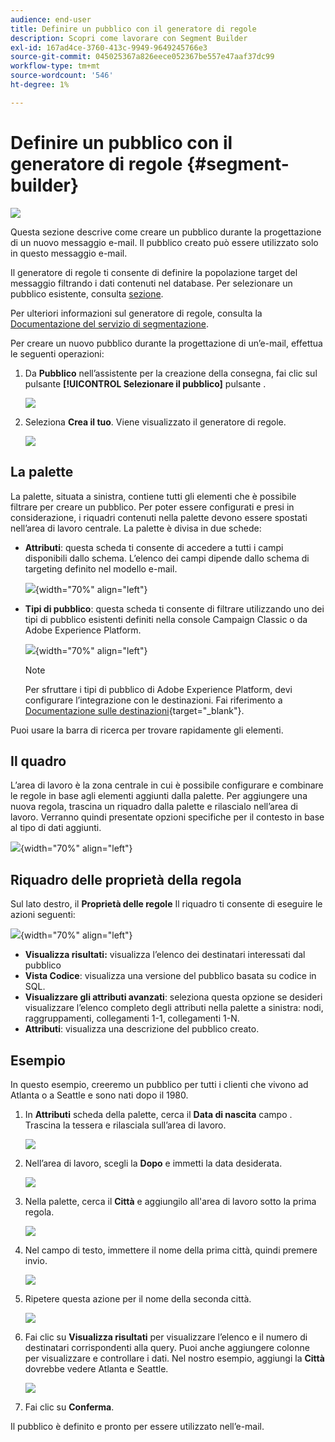 ```yaml
---
audience: end-user
title: Definire un pubblico con il generatore di regole
description: Scopri come lavorare con Segment Builder
exl-id: 167ad4ce-3760-413c-9949-9649245766e3
source-git-commit: 045025367a826eece052367be557e47aaf37dc99
workflow-type: tm+mt
source-wordcount: '546'
ht-degree: 1%

---
```


# Definire un pubblico con il generatore di regole {#segment-builder}

![](../assets/do-not-localize/badge.png)

Questa sezione descrive come creare un pubblico durante la progettazione di un nuovo messaggio e-mail. Il pubblico creato può essere utilizzato solo in questo messaggio e-mail.

Il generatore di regole ti consente di definire la popolazione target del messaggio filtrando i dati contenuti nel database. Per selezionare un pubblico esistente, consulta [sezione](add-audience.md).

Per ulteriori informazioni sul generatore di regole, consulta la [Documentazione del servizio di segmentazione](https://experienceleague.adobe.com/docs/experience-platform/segmentation/ui/segment-builder.html).

Per creare un nuovo pubblico durante la progettazione di un’e-mail, effettua le seguenti operazioni:

1. Da **Pubblico** nell’assistente per la creazione della consegna, fai clic sul pulsante **[!UICONTROL Selezionare il pubblico]** pulsante .

   ![](assets/segment-builder0.png)

1. Seleziona **Crea il tuo**. Viene visualizzato il generatore di regole.

   ![](assets/segment-builder.png)

## La palette

La palette, situata a sinistra, contiene tutti gli elementi che è possibile filtrare per creare un pubblico. Per poter essere configurati e presi in considerazione, i riquadri contenuti nella palette devono essere spostati nell’area di lavoro centrale. La palette è divisa in due schede:

* **Attributi**: questa scheda ti consente di accedere a tutti i campi disponibili dallo schema. L’elenco dei campi dipende dallo schema di targeting definito nel modello e-mail.

   ![](assets/segment-builder2.png){width="70%" align="left"}

* **Tipi di pubblico**: questa scheda ti consente di filtrare utilizzando uno dei tipi di pubblico esistenti definiti nella console Campaign Classic o da Adobe Experience Platform.

   ![](assets/segment-builder3.png){width="70%" align="left"}

   >[!NOTE]
   >
   >Per sfruttare i tipi di pubblico di Adobe Experience Platform, devi configurare l’integrazione con le destinazioni. Fai riferimento a [Documentazione sulle destinazioni](https://experienceleague.adobe.com/docs/experience-platform/destinations/home.html?lang=it){target="_blank"}.

Puoi usare la barra di ricerca per trovare rapidamente gli elementi.

## Il quadro

L’area di lavoro è la zona centrale in cui è possibile configurare e combinare le regole in base agli elementi aggiunti dalla palette. Per aggiungere una nuova regola, trascina un riquadro dalla palette e rilascialo nell’area di lavoro. Verranno quindi presentate opzioni specifiche per il contesto in base al tipo di dati aggiunti.

![](assets/segment-builder4.png){width="70%" align="left"}

## Riquadro delle proprietà della regola

Sul lato destro, il **Proprietà delle regole** Il riquadro ti consente di eseguire le azioni seguenti:

![](assets/segment-builder5.png){width="70%" align="left"}

* **Visualizza risultati:** visualizza l’elenco dei destinatari interessati dal pubblico
* **Vista Codice**: visualizza una versione del pubblico basata su codice in SQL.
* **Visualizzare gli attributi avanzati**: seleziona questa opzione se desideri visualizzare l’elenco completo degli attributi nella palette a sinistra: nodi, raggruppamenti, collegamenti 1-1, collegamenti 1-N.
* **Attributi**: visualizza una descrizione del pubblico creato.

## Esempio

In questo esempio, creeremo un pubblico per tutti i clienti che vivono ad Atlanta o a Seattle e sono nati dopo il 1980.

1. In **Attributi** scheda della palette, cerca il **Data di nascita** campo . Trascina la tessera e rilasciala sull’area di lavoro.

   ![](assets/segment-builder6.png)

1. Nell’area di lavoro, scegli la **Dopo** e immetti la data desiderata.

   ![](assets/segment-builder7.png)

1. Nella palette, cerca il **Città** e aggiungilo all&#39;area di lavoro sotto la prima regola.

   ![](assets/segment-builder8.png)

1. Nel campo di testo, immettere il nome della prima città, quindi premere invio.

   ![](assets/segment-builder9.png)

1. Ripetere questa azione per il nome della seconda città.

   ![](assets/segment-builder10.png)

1. Fai clic su **Visualizza risultati** per visualizzare l’elenco e il numero di destinatari corrispondenti alla query. Puoi anche aggiungere colonne per visualizzare e controllare i dati. Nel nostro esempio, aggiungi la **Città** dovrebbe vedere Atlanta e Seattle.

   ![](assets/segment-builder11.png)

1. Fai clic su **Conferma**.

Il pubblico è definito e pronto per essere utilizzato nell’e-mail.